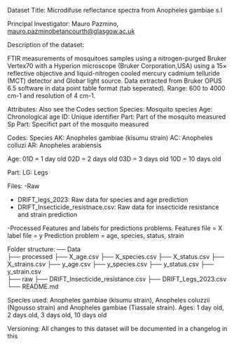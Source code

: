 Dataset Title: Microdifuse reflectance spectra from Anopheles gambiae s.l
 

Principal Investigator: Mauro Pazmino, mauro.pazminobetancourth@glasgow.ac.uk
 

Description of the dataset:

FTIR measurements of mosquitoes samples using a nitrogen-purged Bruker Vertex70 with a Hyperion microscope (Bruker Corporation,USA) using a 15× reflective objective and liquid-nitrogen cooled mercury cadmium telluride (MCT) detector and Globar light source. Data extracted from Bruker OPUS 6.5 software in data point table format (tab seperated). Range: 600 to 4000 cm-1 and resolution of 4 cm-1. 

Attributes: Also see the Codes section
    Species: Mosquito species
    Age: Chronological age
    ID: Unique identifier
    Part: Part of the mosquito measured
    Sp Part: Specifict part of the mosquito measured

Codes: 
Species
		AK: Anopheles gambiae (kisumu strain)
		AC: Anopheles colluzi
		AR: Anopheles arabiensis

Age: 
		01D = 1 day old
        02D = 2 days old
		03D = 3 days old
        10D = 10 days old

Part:
		LG: Legs

Files: 
-Raw
- DRIFT_legs_2023: Raw data for species and age prediction
- DRIFT_Insecticide_resistnace.csv: Raw data for insecticide resistance and strain prediction

-Processed
Features and labels for predictions problems.
    Features file = X
    label file = y
    Prediction problem = age, species, status, strain 

Folder structure:
── Data                   
├── processed
 ├── X_age.csv
 ├── X_species.csv
 ├── X_status.csv
 ├── X_strains.csv
 ├── y_age.csv
 ├── y_species.csv
 ├── y_status.csv
 ├── y_strain.csv           
├── raw
 ├── DRIFT_Insecticide_resistance.csv
 ├── DRIFT_Legs_2023.csv                   
└── README.md

Species used: Anopheles gambiae (kisumu strain), Anopheles coluzzii (Ngousso strain) and Anopheles gambiae (Tiassale strain). Ages: 1 day old, 2 days old, 3 days old, 10 days old

Versioning: All changes to this dataset will be documented in a changelog in this